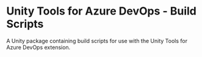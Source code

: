 # Unity Tools for Azure DevOps - Build Scripts

A Unity package containing build scripts for use with the Unity Tools for Azure DevOps extension.
